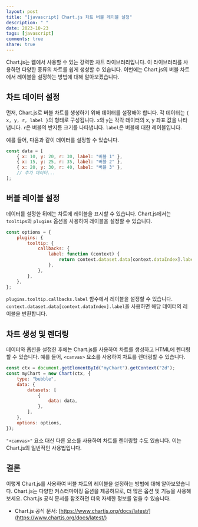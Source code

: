 ```yaml
---
layout: post
title: "[javascript] Chart.js 차트 버블 레이블 설정"
description: " "
date: 2023-10-23
tags: [javascript]
comments: true
share: true
---
```


Chart.js는 웹에서 사용할 수 있는 강력한 차트 라이브러리입니다. 이 라이브러리를 사용하면 다양한 종류의 차트를 쉽게 생성할 수 있습니다. 이번에는 Chart.js의 버블 차트에서 레이블을 설정하는 방법에 대해 알아보겠습니다.

## 차트 데이터 설정

먼저, Chart.js로 버블 차트를 생성하기 위해 데이터를 설정해야 합니다. 각 데이터는 `{ x, y, r, label }`의 형태로 구성됩니다. `x`와 `y`는 각각 데이터의 x, y 좌표 값을 나타냅니다. `r`은 버블의 반지름 크기를 나타냅니다. `label`은 버블에 대한 레이블입니다.

예를 들어, 다음과 같이 데이터를 설정할 수 있습니다.

```javascript
const data = [
    { x: 10, y: 20, r: 30, label: "버블 1" },
    { x: 15, y: 25, r: 35, label: "버블 2" },
    { x: 20, y: 30, r: 40, label: "버블 3" },
    // 추가 데이터...
];
```

## 버블 레이블 설정

데이터를 설정한 뒤에는 차트에 레이블을 표시할 수 있습니다. Chart.js에서는 `tooltips`와 `plugins` 옵션을 사용하여 레이블을 설정할 수 있습니다.

```javascript
const options = {
    plugins: {
        tooltip: {
            callbacks: {
                label: function (context) {
                    return context.dataset.data[context.dataIndex].label;
                },
            },
        },
    },
};
```

`plugins.tooltip.callbacks.label` 함수에서 레이블을 설정할 수 있습니다. `context.dataset.data[context.dataIndex].label`을 사용하면 해당 데이터의 레이블을 반환합니다.

## 차트 생성 및 렌더링

데이터와 옵션을 설정한 후에는 Chart.js를 사용하여 차트를 생성하고 HTML에 렌더링할 수 있습니다. 예를 들어, `<canvas>` 요소를 사용하여 차트를 렌더링할 수 있습니다.

```javascript
const ctx = document.getElementById("myChart").getContext("2d");
const myChart = new Chart(ctx, {
    type: "bubble",
    data: {
        datasets: [
            {
                data: data,
            },
        ],
    },
    options: options,
});
```

`"<canvas>"` 요소 대신 다른 요소를 사용하여 차트를 렌더링할 수도 있습니다. 이는 Chart.js의 일반적인 사용법입니다.

## 결론

이렇게 Chart.js를 사용하여 버블 차트의 레이블을 설정하는 방법에 대해 알아보았습니다. Chart.js는 다양한 커스터마이징 옵션을 제공하므로, 더 많은 옵션 및 기능을 사용해 보세요. Chart.js 공식 문서를 참조하면 더욱 자세한 정보를 얻을 수 있습니다.

- Chart.js 공식 문서: [https://www.chartjs.org/docs/latest/](https://www.chartjs.org/docs/latest/)